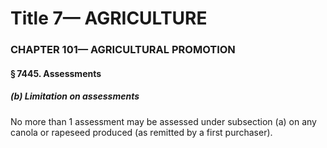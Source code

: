 
# Title 7— AGRICULTURE
### CHAPTER 101— AGRICULTURAL PROMOTION
#### § 7445. Assessments
##### (b) Limitation on assessments

No more than 1 assessment may be assessed under subsection (a) on any canola or rapeseed produced (as remitted by a first purchaser).
